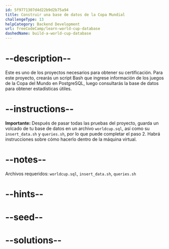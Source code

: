 ```yaml
---
id: 5f9771307d4d22b9d2b75a94
title: Construir una base de datos de la Copa Mundial
challengeType: 13
helpCategory: Backend Development
url: freeCodeCamp/learn-world-cup-database
dashedName: build-a-world-cup-database
---
```


# --description--

Este es uno de los proyectos necesarios para obtener su certificación. Para este proyecto, crearás un script Bash que ingrese información de los juegos de la Copa del Mundo en PostgreSQL, luego consultarás la base de datos para obtener estadísticas útiles.

# --instructions--

**Importante:** Después de pasar todas las pruebas del proyecto, guarda un volcado de tu base de datos en un archivo `worldcup.sql`, así como su `insert_data.sh` y `queries.sh`, por lo que puede completar el paso 2. Habrá instrucciones sobre cómo hacerlo dentro de la máquina virtual.

# --notes--

Archivos requeridos: `worldcup.sql`, `insert_data.sh`, `queries.sh`

# --hints--

# --seed--

# --solutions--
